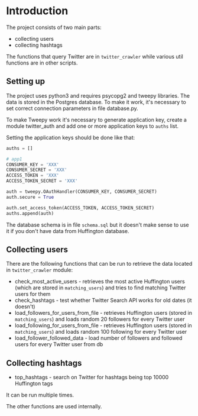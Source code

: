 # Introduction
The project consists of two main parts:

 - collecting users
 - collecting hashtags

The functions that query Twitter are in `twitter_crawler` while various util functions are in other scripts.

## Setting up
The project uses python3 and requires psycopg2 and tweepy libraries.
The data is stored in the Postgres database. To make it work, it's necessary to set correct connection parameters in file database.py.

To make Tweepy work it's necessary to generate application key, create a module twitter_auth and add one or more application keys to `auths` list.

Setting the application keys should be done like that:


```python
auths = []

# app1
CONSUMER_KEY = 'XXX'
CONSUMER_SECRET = 'XXX'
ACCESS_TOKEN = 'XXX'
ACCESS_TOKEN_SECRET = 'XXX'

auth = tweepy.OAuthHandler(CONSUMER_KEY, CONSUMER_SECRET)
auth.secure = True

auth.set_access_token(ACCESS_TOKEN, ACCESS_TOKEN_SECRET)
auths.append(auth)
```

The database schema is in file `schema.sql` but it doesn't make sense to use it if you don't have data from Huffington database.
 
## Collecting users
There are the following functions that can be run to retrieve the data located in `twitter_crawler` module:
 - check_most_active_users - retrieves the most active Huffington users (which are stored in `matching_users`) and tries to find matching Twitter users for them
 - check_hashtags - test whether Twitter Search API works for old dates (it doesn't)
 - load_followers_for_users_from_file - retrieves Huffington users (stored in `matching_users`) and loads random 20 followers for every Twitter user
 - load_following_for_users_from_file - retrieves Huffington users (stored in `matching_users`) and loads random 100 following for every Twitter user
 - load_follower_followed_data - load number of followers and followed users for every Twitter user from db
 
## Collecting hashtags
 - top_hashtags - search on Twitter for hashtags being top 10000 Huffington tags

It can be run multiple times. 
 
The other functions are used internally.
